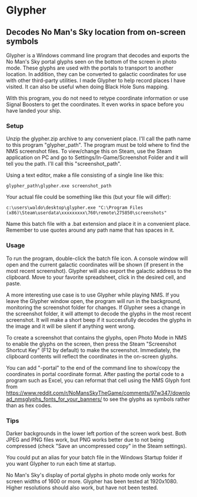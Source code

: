 # Glypher
## Decodes No Man's Sky location from on-screen symbols

Glypher is a Windows command line program that decodes and exports the No Man's Sky portal glyphs seen on the bottom of the screen in photo mode.  These glyphs are used with the portals to transport to another location.  In addition, they can be converted to galactic coordinates for use with other third-party utilities.  I made Glypher to help record places I have visited.  It can also be useful when doing Black Hole Suns mapping.

With this program, you do not need to retype coordinate information or use Signal Boosters to get the coordinates.  It even works in space before you have landed your ship.

### Setup
Unzip the glypher.zip archive to any convenient place.  I'll call the path name to this program "glypher_path".
The program must be told where to find the NMS screenshot files.  To view/change this on Steam, use the Steam application on PC and go to Settings/In-Game/Screenshot Folder and it will tell you the path.  I'll call this "screenshot_path".
	
Using a text editor, make a file consisting of a single line like this:

	glypher_path\glypher.exe screenshot_path
	
Your actual file could be something like this (but your file will differ):

	c:\users\waldo\desktop\glypher.exe "C:\Program Files (x86)\Steam\userdata\xxxxxxxxx\760\remote\275850\screenshots"

Name this batch file with a .bat extension and place it in a convenient place.  Remember to use quotes around any path name that has spaces in it.

### Usage
To run the program, double-click the batch file icon.  A console window will open and the current galactic coordinates will be shown (if present in the most recent screenshot).  Glypher will also export the galactic address to the clipboard.  Move to your favorite spreadsheet, click in the desired cell, and paste.

A more interesting use case is to use Glypher while playing NMS.  If you leave the Glypher window open, the program will run in the background, monitoring the screenshot folder for changes.  If Glypher sees a change in the screenshot folder, it will attempt to decode the glyphs in the most recent screenshot.  It will make a short beep if it successfully decodes the glyphs in the image and it will be silent if anything went wrong.  

To create a screenshot that contains the glyphs, open Photo Mode in NMS to enable the glyphs on the screen, then press the Steam "Screenshot Shortcut Key" (F12 by default) to make the screenshot.  Immediately, the clipboard contents will reflect the coordinates in the on-screen glyphs.

You can add "-portal" to the end of the command line to show/copy the coordinates in portal coordinate format. After pasting the portal code to a program such as Excel, you can reformat that cell using the NMS Glyph font from https://www.reddit.com/r/NoMansSkyTheGame/comments/97w347/download_nmsglyphs_fonts_for_your_banners/ to see the glyphs as symbols rather than as hex codes.

### Tips
Darker backgrounds in the lower left portion of the screen work best.  Both JPEG and PNG files work, but PNG works better due to not being compressed (check "Save an uncompressed copy" in the Steam settings).

You could put an alias for your batch file in the Windows Startup folder if you want Glypher to run each time at startup.

No Man's Sky's display of portal glyphs in photo mode only works for screen widths of 1600 or more.  Glypher has been tested at 1920x1080.  Higher resolutions should also work, but have not been tested.
